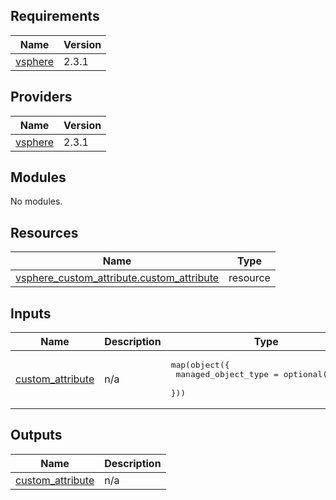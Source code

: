 ## Requirements

| Name | Version |
|------|---------|
| <a name="requirement_vsphere"></a> [vsphere](#requirement\_vsphere) | 2.3.1 |

## Providers

| Name | Version |
|------|---------|
| <a name="provider_vsphere"></a> [vsphere](#provider\_vsphere) | 2.3.1 |

## Modules

No modules.

## Resources

| Name | Type |
|------|------|
| [vsphere_custom_attribute.custom_attribute](https://registry.terraform.io/providers/hashicorp/vsphere/2.3.1/docs/resources/custom_attribute) | resource |

## Inputs

| Name | Description | Type | Default | Required |
|------|-------------|------|---------|:--------:|
| <a name="input_custom_attribute"></a> [custom\_attribute](#input\_custom\_attribute) | n/a | <pre>map(object({<br>    managed_object_type = optional(string)<br>  }))</pre> | n/a | yes |

## Outputs

| Name | Description |
|------|-------------|
| <a name="output_custom_attribute"></a> [custom\_attribute](#output\_custom\_attribute) | n/a |
